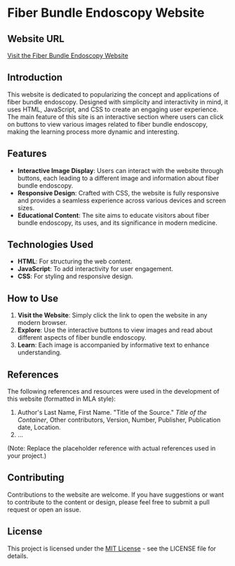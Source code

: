 # Fiber Bundle Endoscopy Website

## Website URL
[Visit the Fiber Bundle Endoscopy Website](https://anyupay.github.io/fiber-bundle-endoscopy/)

## Introduction

This website is dedicated to popularizing the concept and applications of fiber bundle endoscopy. Designed with simplicity and interactivity in mind, it uses HTML, JavaScript, and CSS to create an engaging user experience. The main feature of this site is an interactive section where users can click on buttons to view various images related to fiber bundle endoscopy, making the learning process more dynamic and interesting.

## Features

- **Interactive Image Display**: Users can interact with the website through buttons, each leading to a different image and information about fiber bundle endoscopy.
- **Responsive Design**: Crafted with CSS, the website is fully responsive and provides a seamless experience across various devices and screen sizes.
- **Educational Content**: The site aims to educate visitors about fiber bundle endoscopy, its uses, and its significance in modern medicine.

## Technologies Used

- **HTML**: For structuring the web content.
- **JavaScript**: To add interactivity for user engagement.
- **CSS**: For styling and responsive design.

## How to Use

1. **Visit the Website**: Simply click the link to open the website in any modern browser.
2. **Explore**: Use the interactive buttons to view images and read about different aspects of fiber bundle endoscopy.
3. **Learn**: Each image is accompanied by informative text to enhance understanding.

## References

The following references and resources were used in the development of this website (formatted in MLA style):

1. Author's Last Name, First Name. "Title of the Source." *Title of the Container*, Other contributors, Version, Number, Publisher, Publication date, Location.
2. ...

(Note: Replace the placeholder reference with actual references used in your project.)

## Contributing

Contributions to the website are welcome. If you have suggestions or want to contribute to the content or design, please feel free to submit a pull request or open an issue.

## License

This project is licensed under the [MIT License](LICENSE) - see the LICENSE file for details.

